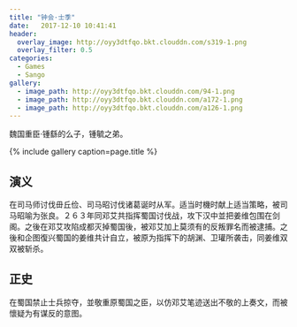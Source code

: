 ```yaml
---
title: "钟会·士季"
date:   2017-12-10 10:41:41
header:
  overlay_image: http://oyy3dtfqo.bkt.clouddn.com/s319-1.png
  overlay_filter: 0.5
categories:
  - Games
  - Sango
gallery:
  - image_path: http://oyy3dtfqo.bkt.clouddn.com/94-1.png
  - image_path: http://oyy3dtfqo.bkt.clouddn.com/a172-1.png
  - image_path: http://oyy3dtfqo.bkt.clouddn.com/a126-1.png
---
```


魏国重臣·锺繇的么子，锺毓之弟。

{% include gallery caption=page.title %}

## 演义

在司马师讨伐毌丘俭、司马昭讨伐诸葛诞时从军。适当时機时献上适当策略，被司马昭喻为张良。２６３年同邓艾共指挥蜀国讨伐战，攻下汉中並把姜维包围在剑阁。之後在邓艾攻陷成都灭掉蜀国後，被邓艾加上莫须有的反叛罪名而被逮捕。之後和企图復兴蜀国的姜维共计自立，被原为指挥下的胡渊、卫瓘所袭击，同姜维双双被斩杀。

## 正史

在蜀国禁止士兵掠夺，並敬重原蜀国之臣，以仿邓艾笔迹送出不敬的上奏文，而被懷疑为有谋反的意图。